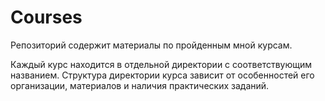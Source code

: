# Сourses
Репозиторий содержит материалы по пройденным мной курсам. 

Каждый курс находится в отдельной директории с соответствующим названием. Структура директории курса зависит от особенностей его организации, материалов и наличия практических заданий. 
